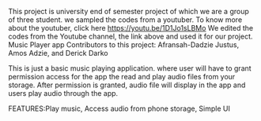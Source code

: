 This project is university end of semester project of which we are a group of three student. we sampled the codes from a youtuber. To know more about the youtuber, click here https://youtu.be/1D1Jo1sLBMo
We edited the codes from the Youtube channel, the link above and used it for our project.
Music Player app
Contributors to this project: Afransah-Dadzie Justus, Amos Adzie, and Derick Darko

This is just a basic music playing application. where user will have to grant permission access for the app the read and play audio files from your storage. After permission is granted, audio file will display in the app and users play audio through the app.

FEATURES:Play music, Access audio from phone storage, Simple UI

